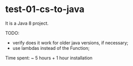 # test-01-cs-to-java

It is a Java 8 project.

TODO:

* verify does it work for older java versions, if necessary;
* use lambdas instead of the Function; 

Time spent: ~ 5 hours + 1 hour installation
